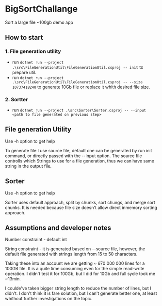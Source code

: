 # BigSortChallange
Sort a large file ~100gb demo app

## How to start  
### 1. File generation utility
- run `dotnet run --project .\src\FileGenerationUtil\FileGenerationUtil.csproj -- init` to prepare util.
- run `dotnet run --project .\src\FileGenerationUtil\FileGenerationUtil.csproj -- --size 10737418240` to generate 10Gb file or replace it whith desired file size.
 
### 2. Sortter
- run `dotnet run --project .\src\Sorter\Sorter.csproj -- --input <path to file generated on previous step>`

## File generation Utility 
Use -h option to get help 

To generate file I use source file, default one can be generated by run init command, or directly passed with the --input option.
The source file controlls which Strings to use for a file generation, thus we can have same string in the output file.  

## Sorter
Use -h option to get help

Sorter uses default approach, split by chunks, sort chungs, and merge sort chunks. It is needed because file size doesn't allow direct inmemory sorting approach.

## Assumptions and developer notes

Number constraint - default int

String constraint - it is generated based on --source file, however, the default file generated with strings length from 15 to 50 characters.

Taking these into an account we are getting ~ 670 000 000 lines for a 100GB file.
It is a quite time consuming even for the simple read-write operation.
I didn't test it for 100Gb, but I did for 10Gb and full sycle took me ~13min.

I coulde've taken bigger string length to reduce the number of lines, but I didn't. 
I don't think it is fare solution, but I can't generate better one, at least whithout further investigations on the topic.

